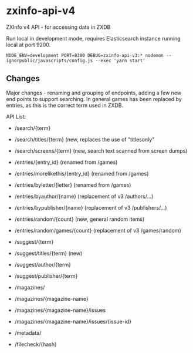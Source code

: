 # zxinfo-api-v4
ZXInfo v4 API - for accessing data in ZXDB

Run local in development mode, requires Elasticsearch instance running local at port 9200.
````
NODE_ENV=development PORT=8300 DEBUG=zxinfo-api-v3:* nodemon --ignorpublic/javascripts/config.js --exec 'yarn start'
````

## Changes
Major changes - renaming and grouping of endpoints, adding a few new end points to support searching. In general games has been replaced by entries, as this is the correct term used in ZXDB.

API List:
* /search/{term}
* /search/titles/{term} (new, replaces the use of "titlesonly"
* /search/screens/{term} (new, search text scanned from screen dumps)

* /entries/{entry_id} (renamed from /games)
* /entries/morelikethis/{entry_id} (renamed from /games)
* /entries/byletter/{letter} (renamed from /games)
* /entries/byauthor/{name} (replacement of v3 /authors/...)
* /entries/bypublisher/{name} (replacement of v3 /publishers/...)
* /entries/random/{count} (new, general random items)
* /entries/random/games/{count} (replacement of v3 /games/random)

* /suggest/{term}
* /suggest/titles/{term} (new)
* /suggest/author/{term}
* /suggest/publisher/{term}

* /magazines/
* /magazines/{magazine-name}
* /magazines/{magazine-name}/issues
* /magazines/{magazine-name}/issues/{issue-id}

* /metadata/
* /filecheck/{hash}

